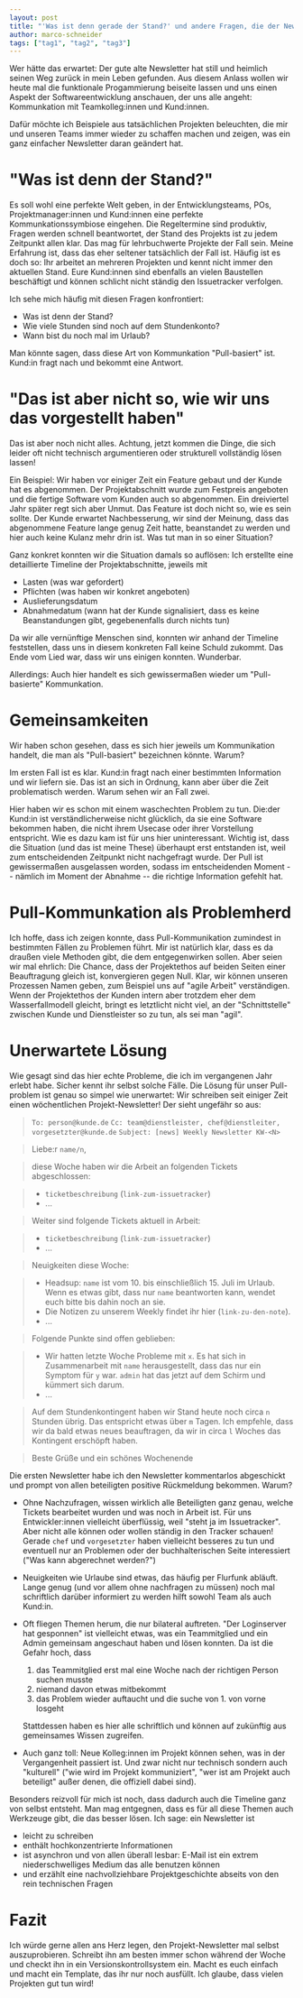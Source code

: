 ```yaml
---
layout: post
title: "'Was ist denn gerade der Stand?' und andere Fragen, die der Newsletter beantworten kann"
author: marco-schneider
tags: ["tag1", "tag2", "tag3"]
---
```


Wer hätte das erwartet: Der gute alte Newsletter hat still und heimlich seinen
Weg zurück in mein Leben gefunden.  Aus diesem Anlass wollen wir heute mal die
funktionale Progammierung beiseite lassen und uns einen Aspekt der
Softwareentwicklung anschauen, der uns alle angeht: Kommunkation mit
Teamkolleg:innen und Kund:innen.

<!-- more start -->

Dafür möchte ich Beispiele aus tatsächlichen Projekten beleuchten, die mir und
unseren Teams immer wieder zu schaffen machen und zeigen, was ein ganz einfacher
Newsletter daran geändert hat.

# "Was ist denn der Stand?"

Es soll wohl eine perfekte Welt geben, in der Entwicklungsteams, POs,
Projektmanager:innen und Kund:innen eine perfekte Kommunkationssymbiose
eingehen.  Die Regeltermine sind produktiv, Fragen werden schnell beantwortet,
der Stand des Projekts ist zu jedem Zeitpunkt allen klar.  Das mag für
lehrbuchwerte Projekte der Fall sein.  Meine Erfahrung ist, dass das eher
seltener tatsächlich der Fall ist.  Häufig ist es doch so: Ihr arbeitet an
mehreren Projekten und kennt nicht immer den aktuellen Stand.  Eure Kund:innen
sind ebenfalls an vielen Baustellen beschäftigt und können schlicht nicht
ständig den Issuetracker verfolgen.

Ich sehe mich häufig mit diesen Fragen konfrontiert:

- Was ist denn der Stand?
- Wie viele Stunden sind noch auf dem Stundenkonto?
- Wann bist du noch mal im Urlaub?

Man könnte sagen, dass diese Art von Kommunkation "Pull-basiert" ist.  Kund:in
fragt nach und bekommt eine Antwort.

# "Das ist aber nicht so, wie wir uns das vorgestellt haben"

Das ist aber noch nicht alles.  Achtung, jetzt kommen die Dinge, die sich leider
oft nicht technisch argumentieren oder strukturell vollständig lösen lassen!

Ein Beispiel: Wir haben vor einiger Zeit ein Feature gebaut und der Kunde hat es
abgenommen.  Der Projektabschnitt wurde zum Festpreis angeboten und die fertige
Software vom Kunden auch so abgenommen.  Ein dreiviertel Jahr später regt sich
aber Unmut.  Das Feature ist doch nicht so, wie es sein sollte.  Der Kunde
erwartet Nachbesserung, wir sind der Meinung, dass das abgenommene Feature lange
genug Zeit hatte, beanstandet zu werden und hier auch keine Kulanz mehr drin
ist.  Was tut man in so einer Situation?

Ganz konkret konnten wir die Situation damals so auflösen: Ich erstellte eine
detaillierte Timeline der Projektabschnitte, jeweils mit

- Lasten (was war gefordert)
- Pflichten (was haben wir konkret angeboten)
- Auslieferungsdatum
- Abnahmedatum (wann hat der Kunde signalisiert, dass es keine Beanstandungen
  gibt, gegebenenfalls durch nichts tun)

Da wir alle vernünftige Menschen sind, konnten wir anhand der Timeline
feststellen, dass uns in diesem konkreten Fall keine Schuld zukommt.  Das Ende
vom Lied war, dass wir uns einigen konnten.  Wunderbar.

Allerdings: Auch hier handelt es sich gewissermaßen wieder um "Pull-basierte"
Kommunkation.

# Gemeinsamkeiten

Wir haben schon gesehen, dass es sich hier jeweils um Kommunikation handelt, die
man als "Pull-basiert" bezeichnen könnte.  Warum?

Im ersten Fall ist es klar.  Kund:in fragt nach einer bestimmten Information und
wir liefern sie.  Das ist an sich in Ordnung, kann aber über die Zeit
problematisch werden.  Warum sehen wir an Fall zwei.

Hier haben wir es schon mit einem waschechten Problem zu tun.  Die:der Kund:in
ist verständlicherweise nicht glücklich, da sie eine Software bekommen haben,
die nicht ihrem Usecase oder ihrer Vorstellung entspricht.  Wie es dazu kam ist
für uns hier uninteressant.  Wichtig ist, dass die Situation (und das ist meine
These) überhaupt erst entstanden ist, weil zum entscheidenden Zeitpunkt nicht
nachgefragt wurde.  Der Pull ist gewissermaßen ausgelassen worden, sodass im
entscheidenden Moment -- nämlich im Moment der Abnahme -- die richtige
Information gefehlt hat.

# Pull-Kommunkation als Problemherd

Ich hoffe, dass ich zeigen konnte, dass Pull-Kommunikation zumindest in
bestimmten Fällen zu Problemen führt.  Mir ist natürlich klar, dass es da
draußen viele Methoden gibt, die dem entgegenwirken sollen.  Aber seien wir mal
ehrlich: Die Chance, dass der Projektethos auf beiden Seiten einer Beauftragung
gleich ist, konvergieren gegen Null.  Klar, wir können unseren Prozessen Namen
geben, zum Beispiel uns auf "agile Arbeit" verständigen.  Wenn der Projektethos
der Kunden intern aber trotzdem eher dem Wasserfallmodell gleicht, bringt es
letztlicht nicht viel, an der "Schnittstelle" zwischen Kunde und Dienstleister
so zu tun, als sei man "agil".

# Unerwartete Lösung

Wie gesagt sind das hier echte Probleme, die ich im vergangenen Jahr erlebt
habe.  Sicher kennt ihr selbst solche Fälle.  Die Lösung für unser Pull-problem
ist genau so simpel wie unerwartet: Wir schreiben seit einiger Zeit einen
wöchentlichen Projekt-Newsletter!  Der sieht ungefähr so aus:

> `To: person@kunde.de`
> `Cc: team@dienstleister, chef@dienstleiter, vorgesetzter@kunde.de`
> `Subject: [news] Weekly Newsletter KW-<N>`

> Liebe:r `name/n`,

> diese Woche haben wir die Arbeit an folgenden Tickets abgeschlossen:

> - `ticketbeschreibung` (`link-zum-issuetracker`)
> - ...

> Weiter sind folgende Tickets aktuell in Arbeit:

> - `ticketbeschreibung` (`link-zum-issuetracker`)
> - ...

> Neuigkeiten diese Woche:

> - Headsup: `name` ist vom 10. bis einschließlich 15. Juli im Urlaub.  Wenn es
>   etwas gibt, dass nur `name` beantworten kann, wendet euch bitte bis dahin
>   noch an sie.
> - Die Notizen zu unserem Weekly findet ihr hier (`link-zu-den-note`).
> - ...
  
> Folgende Punkte sind offen geblieben:

> - Wir hatten letzte Woche Probleme mit `x`.  Es hat sich in Zusammenarbeit mit
>   `name` herausgestellt, dass das nur ein Symptom für `y` war.  `admin` hat
>   das jetzt auf dem Schirm und kümmert sich darum.
> - ...

> Auf dem Stundenkontingent haben wir Stand heute noch circa `n` Stunden übrig.
> Das entspricht etwas über `m` Tagen.  Ich empfehle, dass wir da bald etwas
> neues beauftragen, da wir in circa `l` Woches das Kontingent erschöpft haben.

> Beste Grüße und ein schönes Wochenende

Die ersten Newsletter habe ich den Newsletter kommentarlos abgeschickt und
prompt von allen beteiligten positive Rückmeldung bekommen.  Warum?

- Ohne Nachzufragen, wissen wirklich alle Beteiligten ganz genau, welche Tickets
  bearbeitet wurden und was noch in Arbeit ist.  Für uns Entwickler:innen
  vielleicht überflüssig, weil "steht ja im Issuetracker".  Aber nicht alle
  können oder wollen ständig in den Tracker schauen!  Gerade `chef` und
  `vorgesetzter` haben vielleicht besseres zu tun und eventuell nur an Problemen
  oder der buchhalterischen Seite interessiert ("Was kann abgerechnet werden?")
- Neuigkeiten wie Urlaube sind etwas, das häufig per Flurfunk abläuft.  Lange
  genug (und vor allem ohne nachfragen zu müssen) noch mal schriftlich darüber
  informiert zu werden hilft sowohl Team als auch Kund:in.
- Oft fliegen Themen herum, die nur bilateral auftreten.  "Der Loginserver hat
  gesponnen" ist vielleicht etwas, was ein Teammitglied und ein Admin gemeinsam
  angeschaut haben und lösen konnten.  Da ist die Gefahr hoch, dass
  
  1. das Teammitglied erst mal eine Woche nach der richtigen Person suchen
     musste
  1. niemand davon etwas mitbekommt
  2. das Problem wieder auftaucht und die suche von 1. von vorne losgeht

  Stattdessen haben es hier alle schriftlich und können auf zukünftig aus
  gemeinsames Wissen zugreifen.
- Auch ganz toll: Neue Kolleg:innen im Projekt können sehen, was in der
  Vergangenheit passiert ist.  Und zwar nicht nur technisch sondern auch
  "kulturell" ("wie wird im Projekt kommuniziert", "wer ist am Projekt auch
  beteiligt" außer denen, die offiziell dabei sind).

Besonders reizvoll für mich ist noch, dass dadurch auch die Timeline ganz von
selbst entsteht.  Man mag entgegnen, dass es für all diese Themen auch Werkzeuge
gibt, die das besser lösen.  Ich sage: ein Newsletter ist 

- leicht zu schreiben
- enthält hochkonzentrierte Informationen
- ist asynchron und von allen überall lesbar: E-Mail ist ein extrem
  niederschwelliges Medium das alle benutzen können
- und erzählt eine nachvollziehbare Projektgeschichte abseits von den rein
  technischen Fragen

# Fazit

Ich würde gerne allen ans Herz legen, den Projekt-Newsletter mal selbst
auszuprobieren.  Schreibt ihn am besten immer schon während der Woche und checkt
ihn in ein Versionskontrollsystem ein.  Macht es euch einfach und macht ein
Template, das ihr nur noch ausfüllt.  Ich glaube, dass vielen Projekten gut tun
wird!
